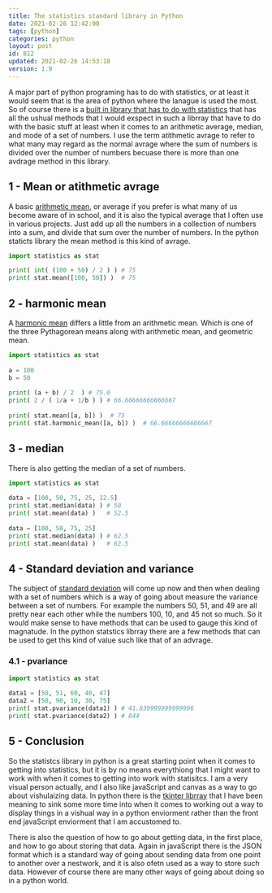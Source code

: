 ```yaml
---
title: The statistics standard library in Python
date: 2021-02-26 12:42:00
tags: [python]
categories: python
layout: post
id: 812
updated: 2021-02-26 14:53:18
version: 1.9
---
```


A major part of python programing has to do with statistics, or at least it would seem that is the area of python where the lanague is used the most. So of course there is a [built in library that has to do with statistics](https://docs.python.org/3.7/library/statistics.html) that has all the ushual methods that I would exspect in such a librray that have to do with the basic stuff at least when it comes to an arithmetic average, median, and mode of a set of numbers. I use the term atithmetic avrage to refer to what many may regard as the normal avrage where the sum of numbers is divided over the number of numbers becuase there is more than one avdrage method in this library.

<!-- more -->

## 1 - Mean or atithmetic avrage

A basic [arithmetic mean](https://en.wikipedia.org/wiki/Arithmetic_mean), or average if you prefer is what many of us become aware of in school, and it is also the typical average that I often use in various projects. Just add up all the numbers in a collection of numbers into a sum, and divide that sum over the number of numbers. In the python staticts library the mean method is this kind of avrage.

```python
import statistics as stat

print( int( (100 + 50) / 2 ) ) # 75
print( stat.mean([100, 50]) )  # 75
```

## 2 - harmonic mean

A [harmonic mean](https://en.wikipedia.org/wiki/Harmonic_mean) differs a little from an arithmetic mean. Which is one of the three Pythagorean means along with arithmetic mean, and geometric mean.

```python
import statistics as stat
 
a = 100
b = 50
 
print( (a + b) / 2  ) # 75.0
print( 2 / ( 1/a + 1/b ) ) # 66.66666666666667
 
print( stat.mean([a, b]) )  # 75
print( stat.harmonic_mean([a, b]) )  # 66.66666666666667
```

## 3 - median

There is also getting the median of a set of numbers.

```python
import statistics as stat
 
data = [100, 50, 75, 25, 12.5]
print( stat.median(data) ) # 50
print( stat.mean(data) )   # 52.5
 
data = [100, 50, 75, 25]
print( stat.median(data) ) # 62.5
print( stat.mean(data) )   # 62.5
```

## 4 - Standard deviation and variance

The subject of [standard deviation](/2018/02/20/statistics-standard-deviation/) will come up now and then when dealing with a set of numbers which is a way of going about measure the variance between a set of numbers. For example the numbers 50, 51, and 49 are all pretty near each other while the numbers 100, 10, and 45 not so much. So it would make sense to have methods that can be used to gauge this kind of magnatude. In the python statstics librray there are a few methods that can be used to get this kind of value such like that of an advrage.

### 4.1 - pvariance

```python
import statistics as stat
 
data1 = [50, 51, 60, 40, 47]
data2 = [50, 90, 10, 30, 75]
print( stat.pvariance(data1) ) # 41.839999999999996
print( stat.pvariance(data2) ) # 844
```

## 5 - Conclusion

So the statistcs library in python is a great starting point when it comes to getting into statistics, but it is by no means everythiong that I might want to work with when it comes to getting into work with statisitcs. I am a very visual person actually, and I also like javaScript and canvas as a way to go about vishulaizing data. In python there is the [tkinter librray](/2021/01/15/python-standard-library-tkinter/) that I have been meaning to sink some more time into when it comes to working out a way to display things in a vishual way in a python enviorment rather than the front end javaScript enviorment that I am accustomed to.

There is also the question of how to go about getting data, in the first place, and how to go about storing that data. Again in javaScript there is the JSON format which is a standard way of going about sending data from one point to another over a nestwork, and it is also ofetn used as a way to store such data. However of course there are many other ways of going about doing so in a python world.
